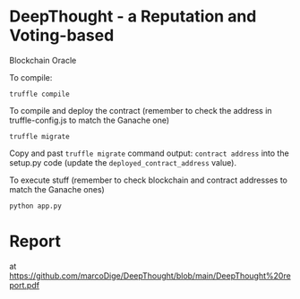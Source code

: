 # DeepThought - a Reputation and Voting-based
Blockchain Oracle

To compile:
```
truffle compile
```

To compile and deploy the contract (remember to check the address in truffle-config.js to match the Ganache one)
```
truffle migrate
```

Copy and past `truffle migrate` command output: `contract address` into the setup.py code (update the `deployed_contract_address` value).

To execute stuff (remember to check blockchain and contract addresses to match the Ganache ones)
```
python app.py
```

# Report
at https://github.com/marcoDige/DeepThought/blob/main/DeepThought%20report.pdf
